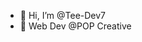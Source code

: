 - 👋 Hi, I’m @Tee-Dev7
- 👀 Web Dev @POP Creative

<!---
Tee-Dev7/Tee-Dev7 is a ✨ special ✨ repository because its `README.md` (this file) appears on your GitHub profile.
You can click the Preview link to take a look at your changes.
--->
